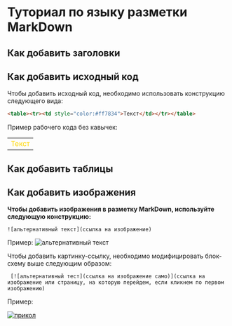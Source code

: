# Туториал по языку разметки MarkDown

## Как добавить заголовки

## Как добавить исходный код

Чтобы добавить исходный код, необходимо использовать конструкцию следующего вида:
```html
<table><tr><td style="color:#ff7834">Текст</td></tr></table>
```
Пример рабочего кода без кавычек:
<table><tr><td style="color:#FFD700">Текст</td></tr></table>

## Как добавить таблицы
 
## Как добавить изображения

**Чтобы добавить изображения в разметку MarkDown, используйте следующую конструкцию:** 
``` 
![альтернативный текст](ссылка на изображение) 
```
 Пример:
  ![альтернативный текст](https://funart.pro/uploads/posts/2021-03/1617048969_52-p-oboi-krasivie-peizazhi-prirodi-56.jpg) 

 Чтобы добавить картинку-ссылку, необходимо модифицировать блок-схему выше следующим образом:
 ```
  [![альтернативный тест](ссылка на изображение само)](ссылка на изображение или страницу, на которую перейдем, если кликнем по первом изображению) 
  ```
   Пример:

  [![прикол](https://webgolovolomki.com/wp-content/uploads/2021/01/znimok-ekrana-2021-01-23-o-19.42.58.png)](https://www.youtube.com/watch?v=eXXg9zaJvh8 ) 